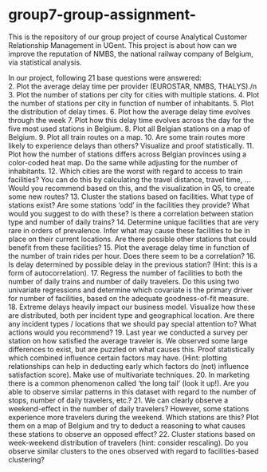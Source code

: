 # group7-group-assignment-

This is the repository of our group project of course Analytical Customer Relationship Management in UGent. This project is about how can we improve the reputation of NMBS, the national railway company of Belgium, via statistical analysis. 

In our project, following 21 base questions were answered:  
2. Plot the average delay time per provider (EUROSTAR, NMBS, THALYS)./n
3. Plot the number of stations per city for cities with multiple stations.
4. Plot the number of stations per city in function of number of inhabitants.
5. Plot the distribution of delay times.
6. Plot how the average delay time evolves through the week
7. Plot how this delay time evolves across the day for the five most used stations in Belgium.
8. Plot all Belgian stations on a map of Belgium.
9. Plot all train routes on a map.
10. Are some train routes more likely to experience delays than others? Visualize and proof
statistically.
11. Plot how the number of stations differs across Belgian provinces using a color-coded heat
map. Do the same while adjusting for the number of inhabitants.
12. Which cities are the worst with regard to access to train facilities? You can do this by
calculating the travel distance, travel time, ... Would you recommend based on this, and the
visualization in Q5, to create some new routes?
13. Cluster the stations based on facilities. What type of stations exist? Are some stations ‘odd’
in the facilities they provide? What would you suggest to do with these? Is there a
correlation between station type and number of daily trains?
14. Determine unique facilities that are very rare in orders of prevalence. Infer what may cause
these facilities to be in place on their current locations. Are there possible other stations that
could benefit from these facilities?
15. Plot the average delay time in function of the number of train rides per hour. Does there
seem to be a correlation?
16. Is delay determined by possible delay in the previous station? (Hint: this is a form of
autocorrelation).
17. Regress the number of facilities to both the number of daily trains and number of daily
travelers. Do this using two univariate regressions and determine which covariate is the
primary driver for number of facilities, based on the adequate goodness-of-fit measure.
18. Extreme delays heavily impact our business model. Visualize how these are distributed, both
per incident type and geographical location. Are there any incident types / locations that we
should pay special attention to? What actions would you recommend?
19. Last year we conducted a survey per station on how satisfied the average traveler is. We
observed some large differences to exist, but are puzzled on what causes this. Proof
statistically which combined influence certain factors may have. (Hint: plotting relationships
can help in deducting early which factors do (not) influence satisfaction score). Make use of
multivariate techniques.
20. In marketing there is a common phenomenon called ‘the long tail’ (look it up!). Are you able
to observe similar patterns in this dataset with regard to the number of stops, number of
daily travelers, etc.?
21. We can clearly observe a weekend-effect in the number of daily travelers? However, some
stations experience more travelers during the weekend. Which stations are this? Plot them
on a map of Belgium and try to deduct a reasoning to what causes these stations to observe
an opposed effect?
22. Cluster stations based on week-weekend distribution of travelers (hint: consider rescaling).
Do you observe similar clusters to the ones observed with regard to facilities-based
clustering?
